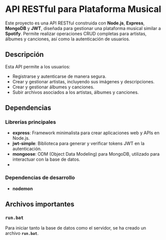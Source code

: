 # API RESTful para Plataforma Musical

Este proyecto es una API RESTful construida con **Node.js**, **Express**, **MongoDB** y **JWT**, diseñada para gestionar una plataforma musical similar a **Spotify**. Permite realizar operaciones CRUD completas para artistas, álbumes y canciones, así como la autenticación de usuarios.

## Descripción

Esta API permite a los usuarios:

- Registrarse y autenticarse de manera segura.
- Crear y gestionar artistas, incluyendo sus imágenes y descripciones.
- Crear y gestionar álbumes y canciones.
- Subir archivos asociados a los artistas, álbumes y canciones.

## Dependencias

### Librerías principales

- **express**: Framework minimalista para crear aplicaciones web y APIs en Node.js.
- **jwt-simple**: Biblioteca para generar y verificar tokens JWT en la autenticación.
- **mongoose**: ODM (Object Data Modeling) para MongoDB, utilizado para interactuar con la base de datos.
-

### Dependencias de desarrollo

- **nodemon**



## Archivos importantes

### `run.bat`

Para iniciar tanto la base de datos como el servidor, se ha creado un archivo **`run.bat`**. 

